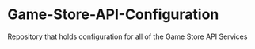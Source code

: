 # Game-Store-API-Configuration
Repository that holds configuration for all of the Game Store API Services
